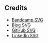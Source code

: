 ## Credits

* [Bandcamp SVG](https://commons.wikimedia.org/wiki/Category:SVG_logos_of_Bandcamp)
* [Blog SVG](https://svgl.vercel.app/)
* [GitHub SVG](https://svgl.vercel.app/)
* [LinkedIn SVG](https://svgl.vercel.app/)